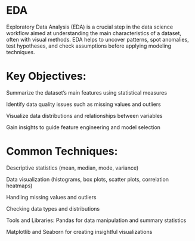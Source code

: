 # EDA
Exploratory Data Analysis (EDA) is a crucial step in the data science workflow aimed at understanding the main characteristics of a dataset, often with visual methods. EDA helps to uncover patterns, spot anomalies, test hypotheses, and check assumptions before applying modeling techniques.

# Key Objectives:
Summarize the dataset’s main features using statistical measures

Identify data quality issues such as missing values and outliers

Visualize data distributions and relationships between variables

Gain insights to guide feature engineering and model selection

# Common Techniques:
Descriptive statistics (mean, median, mode, variance)

Data visualization (histograms, box plots, scatter plots, correlation heatmaps)

Handling missing values and outliers

Checking data types and distributions

Tools and Libraries:
Pandas for data manipulation and summary statistics

Matplotlib and Seaborn for creating insightful visualizations
